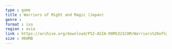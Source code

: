 ```yaml
---
type : game
title : Warriors of Might and Magic (Japan)
genre : 
format : iso
region : asia
link : https://archive.org/download/PS2-ASIA-ROMS321COM/Warriors%20of%20Might%20and%20Magic%20%28Japan%29.7z
size : 908MB
---
```

